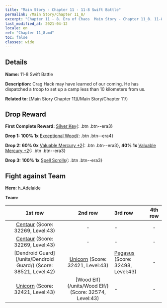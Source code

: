 ```yaml
---
title: "Main Story - Chapter 11 - 11-8 Swift Battle"
permalink: /Main Story/Chapter 11_8/
excerpt: "Chapter 11 - 8. Era of Chaos  Main Story - Chapter 11_8. 11-8 Swift Battle"
last_modified_at: 2021-04-12
locale: en
ref: "Chapter 11_8.md"
toc: false
classes: wide
---
```


## Details

 **Name:** 11-8 Swift Battle

 **Description:** Crag Hack may have learned of our coming. He has dispatched a troop to set up a camp less than 10 kilometers from us.

 **Related to:** [Main Story Chapter 11](/Main Story/Chapter 11/)

## Drop Reward

 **First Complete Reward:** [Silver Key](/Items/con_693/){: .btn .btn--era3}

 **Drop 1:** **100% 1x** [Exceptional Wood](/Items/mat_34/){: .btn .btn--era4}

 **Drop 2:** **60% 0x** [Valuable Mercury +2](/Items/mat_28/){: .btn .btn--era3}, **40% 1x** [Valuable Mercury +2](/Items/mat_28/){: .btn .btn--era3}

 **Drop 3:** **100% 1x** [Spell Scrolls](/Items/con_694/){: .btn .btn--era3}


## Fight against Team
 **Hero:** h_Adelaide

 **Team:**


  | 1st row | 2nd row | 3rd row | 4th row |
  |:----:|:----:|:----|:----:|
  | [Centaur](/units/Centaur/) (Score: 32269, Level:43)  | - | - | - |
  | [Centaur](/units/Centaur/) (Score: 32269, Level:43)  | - | - | - |
  | [Dendroid Guard](/units/Dendroid Guard/) (Score: 38521, Level:42)  | [Unicorn](/units/Unicorn/) (Score: 32421, Level:43)  | [Pegasus](/units/Pegasus/) (Score: 32498, Level:43)  | - |
  | [Unicorn](/units/Unicorn/) (Score: 32421, Level:43)  | [Wood Elf](/units/Wood Elf/) (Score: 32574, Level:43)  | - | - |


